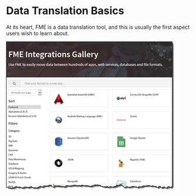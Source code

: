 # Data Translation Basics #

At its heart, FME is a data translation tool, and this is usually the first aspect users wish to learn about.

![](./Images/Img1.00.TranslationIntro.png)